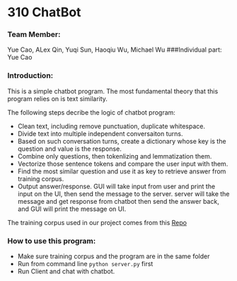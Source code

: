 # 310 ChatBot

### Team Member: 

Yue Cao, ALex Qin, Yuqi Sun, Haoqiu Wu, Michael Wu
###Individual part:
Yue Cao

### Introduction: 

This is a simple chatbot program. The most fundamental theory that this program relies on is text similarity. 

The following steps decribe the logic of chatbot program:
* Clean text, including remove punctuation, duplicate whitespace.
* Divide text into multiple independent conversaiton turns.
* Based on such conversation turns, create a dictionary whose key is the question and value is the response.
* Combine only questions, then tokenlizing and lemmatization them.
* Vectorize those sentence tokens and compare the user input with them.
* Find the most similar question and use it as key to retrieve answer from training corpus.
* Output answer/response.
GUI will take input from user and print the input on the UI, then send the message to the server. server will take the message 
and get response from chatbot then send the answer back, and GUI will print the message on UI.

The training corpus used in our project comes from this [Repo](https://github.com/gunthercox/chatterbot-corpus)

### How to use this program:
* Make sure training corpus and the program are in the same folder
* Run from command line `python server.py` first 
* Run Client and chat with chatbot.



